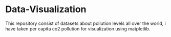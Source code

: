 # Data-Visualization
This repository consist of datasets about pollution levels all over the world,
i have taken per capita co2 pollution for visualization using matplotlib.
